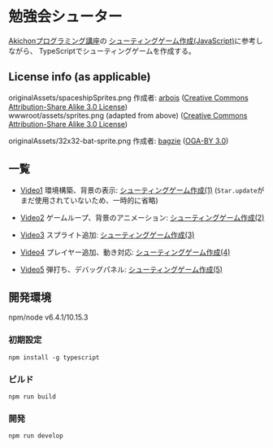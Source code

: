 # 勉強会シューター
[Akichonプログラミング講座](https://www.youtube.com/c/akichon)の
[シューティングゲーム作成(JavaScript)](https://www.youtube.com/playlist?list=PLa3BDwShqOrT0NPZ16UxY-w_NJ4erbSbV)に参考しながら、
TypeScriptでシューティングゲームを作成する。

## License info (as applicable)
originalAssets/spaceshipSprites.png 作成者: [arbois](https://www.deviantart.com/arboris/art/Spaceship-sprites-43030167) ([Creative Commons Attribution-Share Alike 3.0 License](https://creativecommons.org/licenses/by-sa/3.0/))  
wwwroot/assets/sprites.png (adapted from above) ([Creative Commons Attribution-Share Alike 3.0 License](https://creativecommons.org/licenses/by-sa/3.0/))

originalAssets/32x32-bat-sprite.png 作成者: [bagzie](https://opengameart.org/content/bat-sprite) ([OGA-BY 3.0](https://static.opengameart.org/OGA-BY-3.0.txt))

## 一覧
- [Video1](https://github.com/jswolf19/StudyShooter/releases/tag/Video1) 環境構築、背景の表示: [シューティングゲーム作成(1)](https://www.youtube.com/watch?v=ZQYgH_JTyKU&list=PLa3BDwShqOrT0NPZ16UxY-w_NJ4erbSbV) (`Star.update`がまだ使用されていないため、一時的に省略)

- [Video2](https://github.com/jswolf19/StudyShooter/releases/tag/Video2) ゲームループ、背景のアニメーション: [シューティングゲーム作成(2)](https://www.youtube.com/watch?v=pgEd6GIw1fQ&list=PLa3BDwShqOrT0NPZ16UxY-w_NJ4erbSbV&index=2)

- [Video3](https://github.com/jswolf19/StudyShooter/releases/tag/Video3) スプライト追加: [シューティングゲーム作成(3)](https://www.youtube.com/watch?v=LfGGhsD-ti0&list=PLa3BDwShqOrT0NPZ16UxY-w_NJ4erbSbV&index=3)

- [Video4](https://github.com/jswolf19/StudyShooter/releases/tag/Video4) プレイヤー追加、動き対応: [シューティングゲーム作成(4)](https://www.youtube.com/watch?v=88voLXjOaHs&list=PLa3BDwShqOrT0NPZ16UxY-w_NJ4erbSbV&index=4)

- [Video5](https://github.com/jswolf19/StudyShooter/releases/tag/Video5) 弾打ち、デバッグパネル: [シューティングゲーム作成(5)](https://www.youtube.com/watch?v=DA8IsiscQ9Q&list=PLa3BDwShqOrT0NPZ16UxY-w_NJ4erbSbV&index=5)

## 開発環境
npm/node v6.4.1/10.15.3

### 初期設定
`npm install -g typescript`

### ビルド
`npm run build`

### 開発
`npm run develop`
